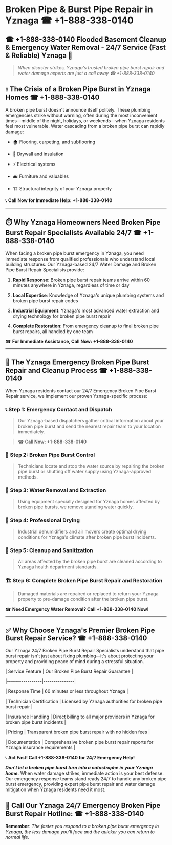 # Broken Pipe & Burst Pipe Repair in Yznaga ☎ +1-888-338-0140  
## ☎ +1-888-338-0140 Flooded Basement Cleanup & Emergency Water Removal - 24/7 Service (Fast & Reliable) Yznaga 🚨  

> *When disaster strikes, Yznaga's trusted broken pipe burst repair and water damage experts are just a call away ☎ +1-888-338-0140*  

## 💧 The Crisis of a Broken Pipe Burst in Yznaga Homes ☎ +1-888-338-0140  

A broken pipe burst doesn't announce itself politely. These plumbing emergencies strike without warning, often during the most inconvenient times—middle of the night, holidays, or weekends—when Yznaga residents feel most vulnerable. Water cascading from a broken pipe burst can rapidly damage:  

* 🏠 Flooring, carpeting, and subflooring  
* 🧱 Drywall and insulation  
* ⚡ Electrical systems  
* 🛋️ Furniture and valuables  
* 🏗️ Structural integrity of your Yznaga property  

📞 **Call Now for Immediate Help: +1-888-338-0140**  

---  

## ⏱️ Why Yznaga Homeowners Need Broken Pipe Burst Repair Specialists Available 24/7 ☎ +1-888-338-0140  

When facing a broken pipe burst emergency in Yznaga, you need immediate response from qualified professionals who understand local building structures. Our Yznaga-based 24/7 Water Damage and Broken Pipe Burst Repair Specialists provide:  

1. **Rapid Response**: Broken pipe burst repair teams arrive within 60 minutes anywhere in Yznaga, regardless of time or day  
2. **Local Expertise**: Knowledge of Yznaga's unique plumbing systems and broken pipe burst repair codes  
3. **Industrial Equipment**: Yznaga's most advanced water extraction and drying technology for broken pipe burst repair  
4. **Complete Restoration**: From emergency cleanup to final broken pipe burst repairs, all handled by one team  

☎ **For Immediate Assistance, Call Now: +1-888-338-0140**  

---  

## 🔧 The Yznaga Emergency Broken Pipe Burst Repair and Cleanup Process ☎ +1-888-338-0140  

When Yznaga residents contact our 24/7 Emergency Broken Pipe Burst Repair service, we implement our proven Yznaga-specific process:  

### 📞 Step 1: Emergency Contact and Dispatch  
> Our Yznaga-based dispatchers gather critical information about your broken pipe burst and send the nearest repair team to your location immediately.  
> ☎ **Call Now: +1-888-338-0140**  

### 🚿 Step 2: Broken Pipe Burst Control  
> Technicians locate and stop the water source by repairing the broken pipe burst or shutting off water supply using Yznaga-approved methods.  

### 🌊 Step 3: Water Removal and Extraction  
> Using equipment specially designed for Yznaga homes affected by broken pipe bursts, we remove standing water quickly.  

### 💨 Step 4: Professional Drying  
> Industrial dehumidifiers and air movers create optimal drying conditions for Yznaga's climate after broken pipe burst incidents.  

### 🧼 Step 5: Cleanup and Sanitization  
> All areas affected by the broken pipe burst are cleaned according to Yznaga health department standards.  

### 🏗️ Step 6: Complete Broken Pipe Burst Repair and Restoration  
> Damaged materials are repaired or replaced to return your Yznaga property to pre-damage condition after the broken pipe burst.  

☎ **Need Emergency Water Removal? Call +1-888-338-0140 Now!**  

---  

## ✅ Why Choose Yznaga's Premier Broken Pipe Burst Repair Service? ☎ +1-888-338-0140  

Our Yznaga 24/7 Broken Pipe Burst Repair Specialists understand that pipe burst repair isn't just about fixing plumbing—it's about protecting your property and providing peace of mind during a stressful situation.  

| Service Feature | Our Broken Pipe Burst Repair Guarantee |  
|-----------------|---------------|  
| Response Time | 60 minutes or less throughout Yznaga |  
| Technician Certification | Licensed by Yznaga authorities for broken pipe burst repair |  
| Insurance Handling | Direct billing to all major providers in Yznaga for broken pipe burst incidents |  
| Pricing | Transparent broken pipe burst repair with no hidden fees |  
| Documentation | Comprehensive broken pipe burst repair reports for Yznaga insurance requirements |  

📞 **Act Fast! Call +1-888-338-0140 for 24/7 Emergency Help!**  

***Don't let a broken pipe burst turn into a catastrophe in your Yznaga home.*** When water damage strikes, immediate action is your best defense. Our emergency response teams stand ready 24/7 to handle any broken pipe burst emergency, providing expert pipe burst repair and water damage mitigation when Yznaga residents need it most.  

## 📱 Call Our Yznaga 24/7 Emergency Broken Pipe Burst Repair Hotline: ☎ +1-888-338-0140  

**Remember**: *The faster you respond to a broken pipe burst emergency in Yznaga, the less damage you'll face and the quicker you can return to normal life.*